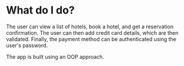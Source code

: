 # What do I do?

The user can view a list of hotels, book a hotel, and get a reservation confirmation.
The user can then add credit card details, which are then validated.
Finally, the payment method can be authenticated using the user's password.

The app is built using an OOP approach.